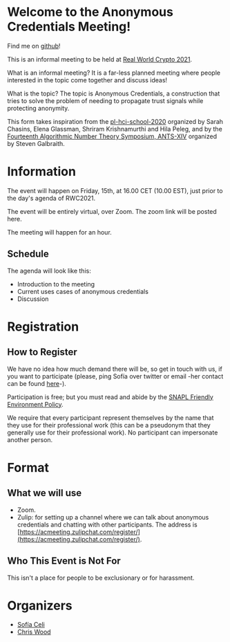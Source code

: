 # Welcome to the Anonymous Credentials Meeting!

Find me on [github](https://github.com/claucece/Anonymous-Credentials-Meeting)!

This is an informal meeting to be held at [Real World Crypto 2021](https://rwc.iacr.org/2021/).

What is an informal meeting? It is a far-less planned meeting where people interested
in the topic come together and discuss ideas!

What is the topic? The topic is Anonymous Credentials, a construction that
tries to solve the problem of needing to propagate trust signals while protecting
anonymity.

This form takes inspiration from the [pl-hci-school-2020](https://shriram.github.io/pl-hci-school-2020/)
organized by Sarah Chasins, Elena Glassman, Shriram Krishnamurthi and Hila Peleg,
and by the [Fourteenth Algorithmic Number Theory Symposium, ANTS-XIV](https://www.math.auckland.ac.nz/~sgal018/ANTS/index.html)
organized by Steven Galbraith.

# Information

The event will happen on Friday, 15th, at 16.00 CET (10.00 EST), just prior to
the day's agenda of RWC2021.

The event will be entirely virtual, over Zoom. The zoom link will be posted here.

The meeting will happen for an hour.

## Schedule

The agenda will look like this:

* Introduction to the meeting
* Current uses cases of anonymous credentials
* Discussion

# Registration

## How to Register

We have no idea how much demand there will be, so get in touch with us, if you
want to participate (please, ping Sofía over twitter or email -her contact can
be found [here](https://claucece.github.io/contact/)-).

Participation is free; but you must read and abide by the [SNAPL Friendly Environment Policy](https://snapl.org/2015/policy.html).

We require that every participant represent themselves by the name that they
use for their professional work (this can be a pseudonym that they generally
use for their professional work). No participant can impersonate another person.

# Format

## What we will use

* Zoom.
* Zulip: for setting up a channel where we can talk about anonymous credentials and
  chatting with other participants. The address is [https://acmeeting.zulipchat.com/register/](https://acmeeting.zulipchat.com/register/).

## Who This Event is Not For

This isn't a place for people to be exclusionary or for harassment.

# Organizers

* [Sofía Celi](https://claucece.github.io/)
* [Chris Wood](https://chris-wood.github.io/)
